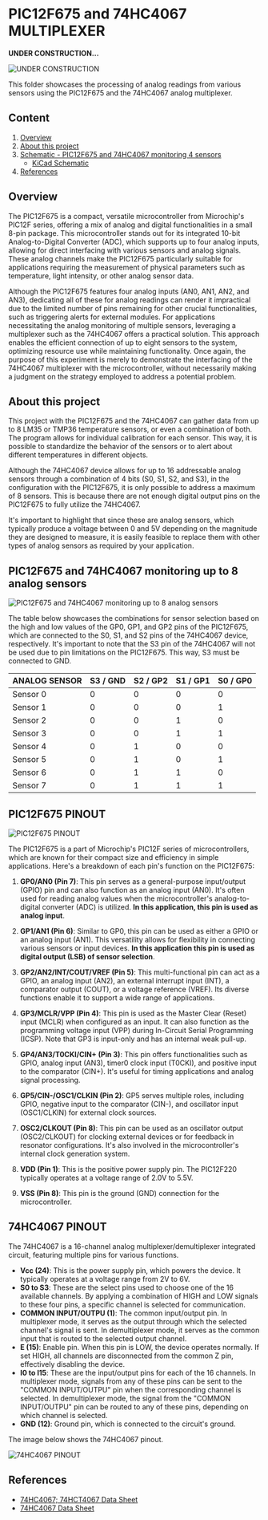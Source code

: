 # PIC12F675 and 74HC4067 MULTIPLEXER 

**UNDER  CONSTRUCTION...**


![UNDER  CONSTRUCTION](../../../images/under_construction.png)


This folder showcases the processing of analog readings from various sensors using the PIC12F675 and the 74HC4067 analog multiplexer.


## Content

1. [Overview](#overview)
2. [About this project](#about-this-project)
3. [Schematic - PIC12F675 and 74HC4067 monitoring 4 sensors](#pic12f675-and-74HC4067-monitoring-4-sensors)
    * [KiCad Schematic](./KiCad/)
8. [References](#references)



## Overview

The PIC12F675 is a compact, versatile microcontroller from Microchip's PIC12F series, offering a mix of analog and digital functionalities in a small 8-pin package. This microcontroller stands out for its integrated 10-bit Analog-to-Digital Converter (ADC), which supports up to four analog inputs, allowing for direct interfacing with various sensors and analog signals. These analog channels make the PIC12F675 particularly suitable for applications requiring the measurement of physical parameters such as temperature, light intensity, or other analog sensor data.

Although the PIC12F675 features four analog inputs (AN0, AN1, AN2, and AN3), dedicating all of these for analog readings can render it impractical due to the limited number of pins remaining for other crucial functionalities, such as triggering alerts for external modules. For applications necessitating the analog monitoring of multiple sensors, leveraging a multiplexer such as the 74HC4067 offers a practical solution. This approach enables the efficient connection of up to eight sensors to the system, optimizing resource use while maintaining functionality. Once again, the purpose of this experiment is merely to demonstrate the interfacing of the 74HC4067 multiplexer with the microcontroller, without necessarily making a judgment on the strategy employed to address a potential problem.

## About this project 

This project with the PIC12F675 and the 74HC4067 can gather data from up to 8 LM35 or TMP36 temperature sensors, or even a combination of both. The program allows for individual calibration for each sensor. This way, it is possible to standardize the behavior of the sensors or to alert about different temperatures in different objects.

Although the 74HC4067 device allows for up to 16 addressable analog sensors through a combination of 4 bits (S0, S1, S2, and S3), in the configuration with the PIC12F675, it is only possible to address a maximum of 8 sensors. This is because there are not enough digital output pins on the PIC12F675 to fully utilize the 74HC4067.

It's important to highlight that since these are analog sensors, which typically produce a voltage between 0 and 5V depending on the magnitude they are designed to measure, it is easily feasible to replace them with other types of analog sensors as required by your application.


## PIC12F675 and 74HC4067 monitoring up to 8 analog sensors


![PIC12F675 and 74HC4067 monitoring up to 8 analog sensors](./SCHEMATIC_pic12f675_74hc4067_4_sensors.jpg)


The table below showcases the combinations for sensor selection based on the high and low values of the GP0, GP1, and GP2 pins of the PIC12F675, which are connected to the S0, S1, and S2 pins of the 74HC4067 device, respectively. It's important to note that the S3 pin of the 74HC4067 will not be used due to pin limitations on the PIC12F675. This way, S3 must be connected to GND.


| ANALOG SENSOR |  S3 / GND  |  S2 / GP2  |  S1 / GP1 | S0 / GP0 |   
| --------------| -----------| ---------  | --------- | -------- |
| Sensor 0      |     0      |     0      |    0      |     0    |
| Sensor 1      |     0      |     0      |    0      |     1    |
| Sensor 2      |     0      |     0      |    1      |     0    |
| Sensor 3      |     0      |     0      |    1      |     1    |
| Sensor 4      |     0      |     1      |    0      |     0    |
| Sensor 5      |     0      |     1      |    0      |     1    |
| Sensor 6      |     0      |     1      |    1      |     0    |
| Sensor 7      |     0      |     1      |    1      |     1    |


## PIC12F675 PINOUT

![PIC12F675 PINOUT](../../../images/PIC12F675_PINOUT.png)


The PIC12F675 is a part of Microchip's PIC12F series of microcontrollers, which are known for their compact size and efficiency in simple applications. Here's a breakdown of each pin's function on the PIC12F675:

1. **GP0/AN0 (Pin 7)**: This pin serves as a general-purpose input/output (GPIO) pin and can also function as an analog input (AN0). It's often used for reading analog values when the microcontroller's analog-to-digital converter (ADC) is utilized. **In this application, this pin is used as analog input**.

2. **GP1/AN1 (Pin 6)**: Similar to GP0, this pin can be used as either a GPIO or an analog input (AN1). This versatility allows for flexibility in connecting various sensors or input devices. **In this application this pin is used as digital output (LSB) of sensor selection**. 

3. **GP2/AN2/INT/COUT/VREF (Pin 5)**: This multi-functional pin can act as a GPIO, an analog input (AN2), an external interrupt input (INT), a comparator output (COUT), or a voltage reference (VREF). Its diverse functions enable it to support a wide range of applications.

4. **GP3/MCLR/VPP (Pin 4)**: This pin is used as the Master Clear (Reset) input (MCLR) when configured as an input. It can also function as the programming voltage input (VPP) during In-Circuit Serial Programming (ICSP). Note that GP3 is input-only and has an internal weak pull-up.

5. **GP4/AN3/T0CKI/CIN+ (Pin 3)**: This pin offers functionalities such as GPIO, analog input (AN3), timer0 clock input (T0CKI), and positive input to the comparator (CIN+). It's useful for timing applications and analog signal processing.

6. **GP5/CIN-/OSC1/CLKIN (Pin 2)**: GP5 serves multiple roles, including GPIO, negative input to the comparator (CIN-), and oscillator input (OSC1/CLKIN) for external clock sources.

7. **OSC2/CLKOUT (Pin 8)**: This pin can be used as an oscillator output (OSC2/CLKOUT) for clocking external devices or for feedback in resonator configurations. It's also involved in the microcontroller's internal clock generation system.

8. **VDD (Pin 1)**: This is the positive power supply pin. The PIC12F220 typically operates at a voltage range of 2.0V to 5.5V.

9. **VSS (Pin 8)**: This pin is the ground (GND) connection for the microcontroller.


## 74HC4067 PINOUT 

The 74HC4067 is a 16-channel analog multiplexer/demultiplexer integrated circuit, featuring multiple pins for various functions. 

- **Vcc (24)**: This is the power supply pin, which powers the device. It typically operates at a voltage range from 2V to 6V.
-  **S0 to S3**: These are the select pins used to choose one of the 16 available channels. By applying a combination of HIGH and LOW signals to these four pins, a specific channel is selected for communication.
-  **COMMON INPUT/OUTPU (1)**: The common input/output pin. In multiplexer mode, it serves as the output through which the selected channel's signal is sent. In demultiplexer mode, it serves as the common input that is routed to the selected output channel.
-  **E (15)**: Enable pin. When this pin is LOW, the device operates normally. If set HIGH, all channels are disconnected from the common Z pin, effectively disabling the device.
-  **I0 to I15**: These are the input/output pins for each of the 16 channels. In multiplexer mode, signals from any of these pins can be sent to the "COMMON INPUT/OUTPU" pin when the corresponding channel is selected. In demultiplexer mode, the signal from the "COMMON INPUT/OUTPU" pin can be routed to any of these pins, depending on which channel is selected.
-  **GND (12)**: Ground pin, which is connected to the circuit's ground.

The image below shows the 74HC4067 pinout.

![74HC4067 PINOUT](../../../images/74HC4067_PINOUT.png)



## References

- [74HC4067; 74HCT4067 Data Sheet](https://www.mouser.com/datasheet/2/302/74HC_HCT4067-224948.pdf)
- [74HC4067 Data Sheet](https://www.ti.com/lit/ds/symlink/cd74hc4067.pdf?ts=1712408119726&ref_url=https%253A%252F%252Fwww.ti.com%252Fproduct%252FCD74HC4067%253Futm_source%253Dgoogle%2526utm_medium%253Dcpc%2526utm_campaign%253Dasc-int-null-44700045336317248_prodfolderdynamic-cpc-pf-google-wwe_int%2526utm_content%253Dprodfolddynamic%2526ds_k%253DDYNAMIC+SEARCH+ADS%2526DCM%253Dyes%2526gad_source%253D1%2526gclid%253DCj0KCQjw5cOwBhCiARIsAJ5njua--idu3oMmmJlBPdJG1XiHKPkUcuo6TcF6jwI5wmPTOeduiskG2oAaAoujEALw_wcB%2526gclsrc%253Daw.ds)
